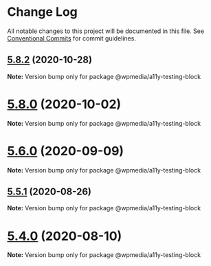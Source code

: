 # Change Log

All notable changes to this project will be documented in this file.
See [Conventional Commits](https://conventionalcommits.org) for commit guidelines.

## [5.8.2](https://github.com/WPMedia/fusion-news-theme-blocks/compare/v5.8.2-beta.0...v5.8.2) (2020-10-28)

**Note:** Version bump only for package @wpmedia/a11y-testing-block





# [5.8.0](https://github.com/WPMedia/fusion-news-theme-blocks/compare/v5.8.0-beta.0...v5.8.0) (2020-10-02)

**Note:** Version bump only for package @wpmedia/a11y-testing-block





# [5.6.0](https://github.com/WPMedia/fusion-news-theme-blocks/compare/v5.6.0-beta.0...v5.6.0) (2020-09-09)

**Note:** Version bump only for package @wpmedia/a11y-testing-block





## [5.5.1](https://github.com/WPMedia/fusion-news-theme-blocks/compare/v5.5.1-beta.0...v5.5.1) (2020-08-26)

**Note:** Version bump only for package @wpmedia/a11y-testing-block





# [5.4.0](https://github.com/WPMedia/fusion-news-theme-blocks/compare/v5.4.0-beta.0...v5.4.0) (2020-08-10)

**Note:** Version bump only for package @wpmedia/a11y-testing-block
